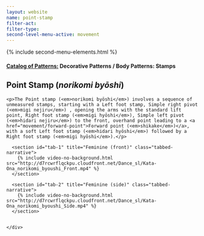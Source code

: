 ```yaml
---
layout: website
name: point-stamp
filter-act:
filter-type:
second-level-menu-active: movement
---
```

{% include second-menu-elements.html %}

<main class="page-content">
  <div class="text-container">
    <h4><a href="/movement#catalog">Catalog of Patterns:</a> Decorative Patterns / Body Patterns: Stamps</h4>
    <h2>Point Stamp (<em>norikomi byōshi</em>)</h2>

    <p>The Point stamp (<em>norikomi byōshi</em>) involves a sequence of unmeasured stamps, starting with a Left foot stamp, Simple right pivot (<em>migi nejiru</em>) , opening the arms with the standard lift point, Right foot stamp (<em>migi hyōshi</em>), Simple left pivot (<em>hidari nejiru</em>) to the front, overhand point leading to a <a href="movement/forward-point">Forward point (<em>shikake</em>)</a>, with a soft Left foot stamp (<em>hidari hyōshi</em>) followed by a Right foot stamp (<em>migi hyōshi</em>).</p>

  </div>


<div class="tabs-container">
  <div class="tabs-container__links">
    <div class="wrapper">
      <div id="tabs"></div>
    </div>
  </div>
  <div class="tabs-container__content">
    <div class="wrapper">

      <section id="tab-1" title="Feminine (front)" class="tabbed-narrative">
        {% include video-no-background.html src="http://d7rcwrflqckpu.cloudfront.net/Dance_sl/Kata-Ona_norikomi_byoushi_Front.mp4" %}
      </section>

      <section id="tab-2" title="Feminine (side)" class="tabbed-narrative">
        {% include video-no-background.html src="http://d7rcwrflqckpu.cloudfront.net/Dance_sl/Kata-Ona_norikomi_byoushi_Side.mp4" %}
      </section>


    </div>
  </div>
</div>
</main>
